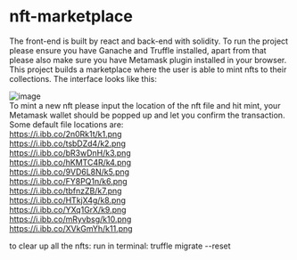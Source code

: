 # nft-marketplace
The front-end is built by react and back-end with solidity. To run the project please ensure you have Ganache and Truffle installed, apart from that please also make
sure you have Metamask plugin installed in your browser. <br>
This project builds a marketplace where the user is able to mint nfts to their collections. The interface looks like this:

![image](https://user-images.githubusercontent.com/101934090/196635082-5f109216-47c7-4224-87b9-2a1271b5491a.png)
<br>
To mint a new nft please input the location of the nft file and hit mint, your Metamask wallet should be popped up and let you confirm the transaction. Some default
file locations are:<br>
https://i.ibb.co/2n0Rk1t/k1.png<br>
https://i.ibb.co/tsbDZd4/k2.png<br>
https://i.ibb.co/bR3wDnH/k3.png<br>
https://i.ibb.co/hKMTC4R/k4.png<br>
https://i.ibb.co/9VD6L8N/k5.png<br>
https://i.ibb.co/FY8PQ1n/k6.png<br>
https://i.ibb.co/tbfnzZB/k7.png<br>
https://i.ibb.co/HTkjX4g/k8.png<br>
https://i.ibb.co/YXq1GrX/k9.png<br>
https://i.ibb.co/mRyvbsg/k10.png<br>
https://i.ibb.co/XVkGmYh/k11.png<br>

to clear up all the nfts: 
run in terminal: truffle migrate --reset
